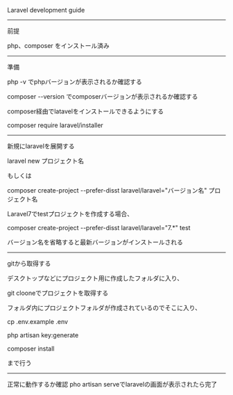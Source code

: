 Laravel development guide

________________________________

前提

php、composer をインストール済み

____________________________________________________

準備

php -v  でphpバージョンが表示されるか確認する

composer --version でcomposerバージョンが表示されるか確認する

composer経由でlatavelをインストールできるようにする

composer require laravel/installer

________________________________________________________________________________

新規にlaravelを展開する

laravel new プロジェクト名

もしくは

composer create-project --prefer-disst laravel/laravel="バージョン名" プロジェクト名

Laravel7でtestプロジェクトを作成する場合、

composer create-project --prefer-disst laravel/laravel="7.*" test

バージョン名を省略すると最新バージョンがインストールされる

_____________________________________________________________________________________

gitから取得する

デスクトップなどにプロジェクト用に作成したフォルダに入り、

git clooneでプロジェクトを取得する

フォルダ内にプロジェクトフォルダが作成されているのでそこに入り、

cp .env.example .env

php artisan key:generate

composer install

まで行う

________________________________________________________________________

正常に動作するか確認
pho artisan serveでlaravelの画面が表示されたら完了
